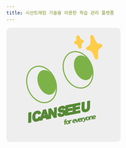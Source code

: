 ```yaml
---
title: 시선트래킹 기술을 이용한 학습 관리 플렛폼
---
```


<img width="300vw" height="300vh" src="../assets/icanseeyou.png">


<style>
    img
    {
        border-radius: 10px;
    }
</style>